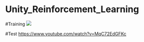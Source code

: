 # Unity_Reinforcement_Learning
#Training
[![](http://img.youtube.com/vi/Yjbf4wUwtq0/0.jpg)](http://www.youtube.com/watch?v=Yjbf4wUwtq0 "")

#Test
https://www.youtube.com/watch?v=MqC72EdGFKc
